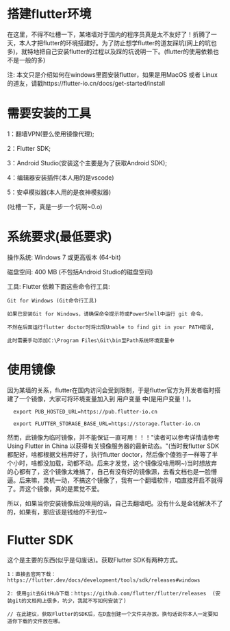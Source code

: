 # 搭建flutter环境

  在这里，不得不吐槽一下，某堵墙对于国内的程序员真是太不友好了！折腾了一天，本人才把flutter的环境搭建好。为了防止想学flutter的道友踩坑(网上的坑也多)，就特地把自己安装flutter的过程以及踩的坑说明一下。(flutter的使用依赖也不是一般的多)
  
  注: 本文只是介绍如何在windows里面安装flutter，如果是用MacOS 或者 Linux的道友，请戳https://flutter-io.cn/docs/get-started/install
 
# 需要安装的工具

  1：翻墙VPN(要么使用镜像代理);
  
  2：Flutter SDK;
  
  3：Android Studio(安装这个主要是为了获取Android SDK);
  
  4：编辑器安装插件(本人用的是vscode)
  
  5：安卓模拟器(本人用的是夜神模拟器)
  
  (吐槽一下，真是一步一个坑啊~0.o)
  
 
# 系统要求(最低要求)

  操作系统: Windows 7 或更高版本 (64-bit)
  
  磁盘空间: 400 MB (不包括Android Studio的磁盘空间)
  
  工具: Flutter 依赖下面这些命令行工具:
  
    Git for Windows (Git命令行工具)

    如果已安装Git for Windows，请确保命令提示符或PowerShell中运行 git 命令，
    
    不然在后面运行flutter doctor时将出现Unable to find git in your PATH错误,
    
    此时需要手动添加C:\Program Files\Git\bin至Path系统环境变量中
 
# 使用镜像

  因为某墙的关系，flutter在国内访问会受到限制，于是flutter官方为开发者临时搭建了一个镜像，大家可将环境变量加入到 用户变量 中(是用户变量！)。 
  
      export PUB_HOSTED_URL=https://pub.flutter-io.cn
      
      export FLUTTER_STORAGE_BASE_URL=https://storage.flutter-io.cn
      
   
      
 然而，此镜像为临时镜像，并不能保证一直可用！！！"读者可以参考详情请参考 Using Flutter in China 以获得有关镜像服务器的最新动态。"(当时我flutter SDK都配好，啥都根据文档弄好了，执行flutter doctor，然后像个傻狍子一样等了半个小时，啥都没加载，动都不动。后来才发觉，这个镜像没啥用啊~)当时想放弃的心都有了，这个镜像太难搞了，自己有没有好的镜像源，去看文档也是一脸懵逼。后来嘛，灵机一动，不搞这个镜像了，我有一个翻墙软件，咱直接开启不就得了。弄这个镜像，真的是累觉不爱。
 
 所以，如果当你安装镜像后没啥用的话，自己去翻墙吧。没有什么是金钱解决不了的，如果有，那应该是钱给的不到位~
 
 # Flutter SDK
 
  这个是主要的东西(似乎是句废话)。获取Flutter SDK有两种方式。
  
    1：直接去官网下载：https://flutter.dev/docs/development/tools/sdk/releases#windows
  
    2: 使用git去GitHub下载：https://github.com/flutter/flutter/releases  (安装git的文档网上很多，坑少，我就不写如何安装了)
  
    // 在此建议，获取Flutter的SDK后，在D盘创建一个文件夹存放。换句话说你本人一定要知道你下载的文件放在哪。
    
  
 
 
 
